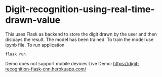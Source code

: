 # Digit-recognition-using-real-time-drawn-value
This uses Flask as backend to store the digit drawn by the user and then dislpays the result. The model has been trained. To train the model use ipynb file.
To run application
```
flask run
````
Demo does not support mobile devices
Live Demo: https://digit-recognition-flask-cnn.herokuapp.com/
